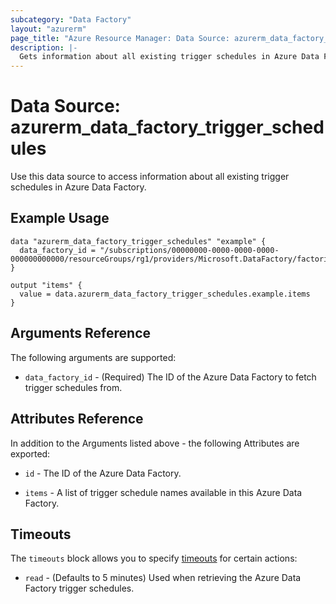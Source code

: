 ```yaml
---
subcategory: "Data Factory"
layout: "azurerm"
page_title: "Azure Resource Manager: Data Source: azurerm_data_factory_trigger_schedules"
description: |-
  Gets information about all existing trigger schedules in Azure Data Factory.
---
```


# Data Source: azurerm_data_factory_trigger_schedules

Use this data source to access information about all existing trigger schedules in Azure Data Factory.

## Example Usage

```hcl
data "azurerm_data_factory_trigger_schedules" "example" {
  data_factory_id = "/subscriptions/00000000-0000-0000-0000-000000000000/resourceGroups/rg1/providers/Microsoft.DataFactory/factories/datafactory1"
}

output "items" {
  value = data.azurerm_data_factory_trigger_schedules.example.items
}
```

## Arguments Reference

The following arguments are supported:

- `data_factory_id` - (Required) The ID of the Azure Data Factory to fetch trigger schedules from.

## Attributes Reference

In addition to the Arguments listed above - the following Attributes are exported:

- `id` - The ID of the Azure Data Factory.

- `items` - A list of trigger schedule names available in this Azure Data Factory.

## Timeouts

The `timeouts` block allows you to specify [timeouts](https://www.terraform.io/language/resources/syntax#operation-timeouts) for certain actions:

* `read` - (Defaults to 5 minutes) Used when retrieving the Azure Data Factory trigger schedules.
